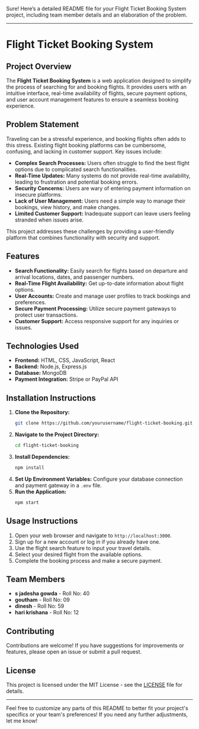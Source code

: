 Sure! Here’s a detailed README file for your Flight Ticket Booking System project, including team member details and an elaboration of the problem.

---

# Flight Ticket Booking System

## Project Overview

The **Flight Ticket Booking System** is a web application designed to simplify the process of searching for and booking flights. It provides users with an intuitive interface, real-time availability of flights, secure payment options, and user account management features to ensure a seamless booking experience.

## Problem Statement

Traveling can be a stressful experience, and booking flights often adds to this stress. Existing flight booking platforms can be cumbersome, confusing, and lacking in customer support. Key issues include:

- **Complex Search Processes:** Users often struggle to find the best flight options due to complicated search functionalities.
- **Real-Time Updates:** Many systems do not provide real-time availability, leading to frustration and potential booking errors.
- **Security Concerns:** Users are wary of entering payment information on insecure platforms.
- **Lack of User Management:** Users need a simple way to manage their bookings, view history, and make changes.
- **Limited Customer Support:** Inadequate support can leave users feeling stranded when issues arise.

This project addresses these challenges by providing a user-friendly platform that combines functionality with security and support.

## Features

- **Search Functionality:** Easily search for flights based on departure and arrival locations, dates, and passenger numbers.
- **Real-Time Flight Availability:** Get up-to-date information about flight options.
- **User Accounts:** Create and manage user profiles to track bookings and preferences.
- **Secure Payment Processing:** Utilize secure payment gateways to protect user transactions.
- **Customer Support:** Access responsive support for any inquiries or issues.

## Technologies Used

- **Frontend:** HTML, CSS, JavaScript, React
- **Backend:** Node.js, Express.js
- **Database:** MongoDB
- **Payment Integration:** Stripe or PayPal API

## Installation Instructions

1. **Clone the Repository:**
   ```bash
   git clone https://github.com/yourusername/flight-ticket-booking.git
   ```
2. **Navigate to the Project Directory:**
   ```bash
   cd flight-ticket-booking
   ```
3. **Install Dependencies:**
   ```bash
   npm install
   ```
4. **Set Up Environment Variables:** Configure your database connection and payment gateway in a `.env` file.
5. **Run the Application:**
   ```bash
   npm start
   ```

## Usage Instructions

1. Open your web browser and navigate to `http://localhost:3000`.
2. Sign up for a new account or log in if you already have one.
3. Use the flight search feature to input your travel details.
4. Select your desired flight from the available options.
5. Complete the booking process and make a secure payment.

## Team Members

- **s jadesha gowda** - Roll No: 40
- **goutham** - Roll No: 09
- **dinesh** - Roll No: 59
- **hari krishana** - Roll No: 12

## Contributing

Contributions are welcome! If you have suggestions for improvements or features, please open an issue or submit a pull request.

## License

This project is licensed under the MIT License - see the [LICENSE](LICENSE) file for details.

---

Feel free to customize any parts of this README to better fit your project's specifics or your team's preferences! If you need any further adjustments, let me know!
